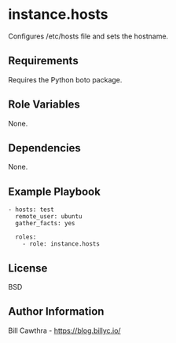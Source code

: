 instance.hosts
=========

Configures /etc/hosts file and sets the hostname.

Requirements
------------

Requires the Python boto package.

Role Variables
--------------

None.

Dependencies
------------

None.

Example Playbook
----------------

```
- hosts: test
  remote_user: ubuntu
  gather_facts: yes

  roles:
    - role: instance.hosts
```

License
-------

BSD

Author Information
------------------

Bill Cawthra - https://blog.billyc.io/
